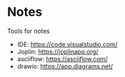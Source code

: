 # Notes

Tools for notes

- IDE: <https://code.visualstudio.com/>
- Joplin: <https://joplinapp.org/>
- asciiflow: <https://asciiflow.com/>
- drawio: <https://app.diagrams.net/>
